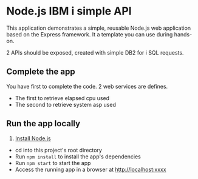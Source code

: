 # Node.js IBM i simple API

This application demonstrates a simple, reusable Node.js web application based on the Express framework.
It a template you can use during hands-on.

2 APIs should be exposed, created with simple DB2 for i SQL requests.

## Complete the app

You have first to complete the code.
2 web services are defines. 
+ The first to retrieve elapsed cpu used
+ The second to retrieve system asp used
 
## Run the app locally

1. [Install Node.js][]
+ cd into this project's root directory
+ Run `npm install` to install the app's dependencies
+ Run `npm start` to start the app
+ Access the running app in a browser at <http://localhost:xxxx>

[Install Node.js]: https://nodejs.org/en/download/
